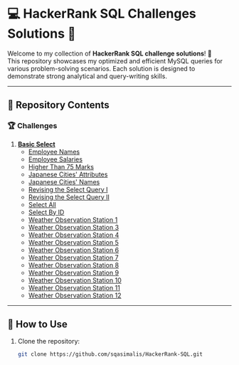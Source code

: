 # 💻 HackerRank SQL Challenges Solutions 🚀

Welcome to my collection of **HackerRank SQL challenge solutions**! 🥷  
This repository showcases my optimized and efficient MySQL queries for various problem-solving scenarios. Each solution is designed to demonstrate strong analytical and query-writing skills.  

---

## 📂 Repository Contents

### 🏆 Challenges
1. **[Basic Select](./Basic%20Select)**
   - [Employee Names](./Basic%20Select/Employee%20Names.sql)
   - [Employee Salaries](./Basic%20Select/Employee%20Salaries.sql)
   - [Higher Than 75 Marks](./Basic%20Select/Higher%20Than%2075%20Marks.sql)
   - [Japanese Cities' Attributes](./Basic%20Select/Japanese%20Cities'%20Attributes.sql)
   - [Japanese Cities' Names](./Basic%20Select/Japanese%20Cities'%20Names.sql)
   - [Revising the Select Query I](./Basic%20Select/Revising%20the%20Select%20Query%20I.sql)
   - [Revising the Select Query II](./Basic%20Select/Revising%20the%20Select%20Query%20II.sql)
   - [Select All](./Basic%20Select/Select%20All.sql)
   - [Select By ID](./Basic%20Select/Select%20By%20ID.sql)
   - [Weather Observation Station 1](./Basic%20Select/Weather%20Observation%20Station%201.sql)
   - [Weather Observation Station 3](./Basic%20Select/Weather%20Observation%20Station%203.sql)
   - [Weather Observation Station 4](./Basic%20Select/Weather%20Observation%20Station%204.sql)
   - [Weather Observation Station 5](./Basic%20Select/Weather%20Observation%20Station%205.sql)
   - [Weather Observation Station 6](./Basic%20Select/Weather%20Observation%20Station%206.sql)
   - [Weather Observation Station 7](./Basic%20Select/Weather%20Observation%20Station%207.sql)
   - [Weather Observation Station 8](./Basic%20Select/Weather%20Observation%20Station%208.sql)
   - [Weather Observation Station 9](./Basic%20Select/Weather%20Observation%20Station%209.sql)
   - [Weather Observation Station 10](./Basic%20Select/Weather%20Observation%20Station%2010.sql)
   - [Weather Observation Station 11](./Basic%20Select/Weather%20Observation%20Station%2011.sql)
   - [Weather Observation Station 12](./Basic%20Select/Weather%20Observation%20Station%2012.sql)
   
---

## 🚀 How to Use

1. Clone the repository:  
   ```bash
   git clone https://github.com/sqasimalis/HackerRank-SQL.git
   
